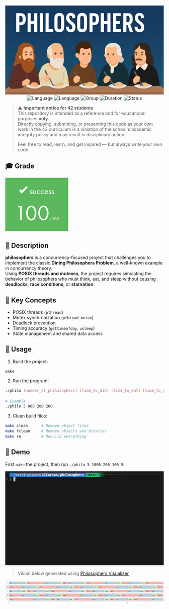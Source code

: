 <div align="center">

![Banner](assets/banner.png)  
![Language](https://img.shields.io/badge/-00599C?logo=c&logoColor=white)
![Language](https://img.shields.io/badge/Multithreading-000000?logo=outline&logoColor=white)
![Group](https://img.shields.io/badge/Group-Alone-gainsboro)
![Duration](https://img.shields.io/badge/Estimated%20Hours-70h-A65B23)
![Status](https://img.shields.io/badge/Status-Completed-brightgreen)

</div>

> ⚠️ **Important notice for 42 students**  
> This repository is intended as a reference and for educational purposes **only**.  
> Directly copying, submitting, or presenting this code as your own work in the 42 curriculum is a violation of the school's academic integrity policy and may result in disciplinary action.  
>  
> Feel free to read, learn, and get inspired — but always write your own code.

## 🎓 Grade
![Grade](assets/grade.png)

## 📘 Description

**philosophers** is a concurrency-focused project that challenges you to implement the classic **Dining Philosophers Problem**, a well-known example in concurrency theory.  
Using **POSIX threads and mutexes**, the project requires simulating the behavior of philosophers who must think, eat, and sleep without causing **deadlocks**, **race conditions**, or **starvation**.

## 🧠 Key Concepts

- POSIX threads (`pthread`)
- Mutex synchronization (`pthread_mutex`)
- Deadlock prevention
- Timing accuracy (`gettimeofday`, `usleep`)
- State management and shared data access

## 🚀 Usage

1. Build the project:
```
make
```

2. Run the program:
```bash
./philo [number_of_philosophers] [time_to_die] [time_to_eat] [time_to_sleep]

# Exemple
./philo 5 800 200 200
```

3. Clean build files:
```bash
make clean      # Remove object files  
make fclean     # Remove objects and binaries  
make re         # Rebuild everything
```

## 🎥 Demo

First `make` the project, then run `./philo 5 1000 200 100 5`:  

![Demo](assets/demo.gif)

> Visual below generated using [Philosophers Visualizer](https://nafuka11.github.io/philosophers-visualizer/)

![Demo-visualizer](assets/demo-visualizer.png)
